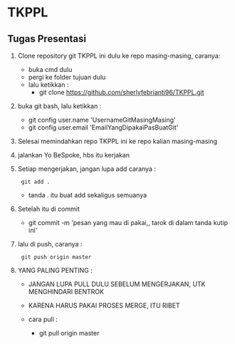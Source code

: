 TKPPL
=====

Tugas Presentasi
--------------------------------------------------------------------------------------------------------------------------------------------
1. Clone repository git TKPPL ini dulu ke repo masing-masing, caranya:
	- buka cmd dulu
	- pergi ke folder tujuan dulu
	- lalu ketikkan :
		- git clone https://github.com/sherlyfebrianti96/TKPPL.git
		
2. buka git bash, lalu ketikkan :
	- git config user.name 'UsernameGitMasingMasing'
	- git config user.email 'EmailYangDipakaiPasBuatGit'
	
3. Selesai memindahkan repo TKPPL ini ke repo kalian masing-masing

4. jalankan Yo BeSpoke, hbs itu kerjakan

5. Setiap mengerjakan, jangan lupa add
	caranya :

		git add .
		
	- tanda . itu buat add sekaligus semuanya
	
6. Setelah itu di commit
	- git commit -m 'pesan yang mau di pakai,, tarok di dalam tanda kutip ini'
	
7. lalu di push, caranya : 
	
		git push origin master

	
8. YANG PALING PENTING :
	- JANGAN LUPA PULL DULU SEBELUM MENGERJAKAN, UTK MENGHINDARI BENTROK
	- KARENA HARUS PAKAI PROSES MERGE, ITU RIBET
	
	- cara pull : 
		- git pull origin master
		
